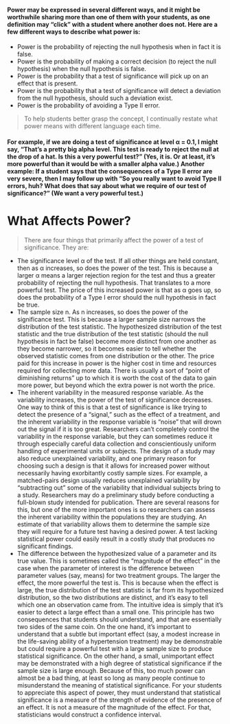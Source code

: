 #### Power may be expressed in several different ways, and it might be worthwhile sharing more than one of them with your students, as one definition may “click” with a student where another does not. Here are a few different ways to describe what power is:

* Power is the probability of rejecting the null hypothesis when in fact it is false.
* Power is the probability of making a correct decision (to reject the null hypothesis) when the null hypothesis is false.
* Power is the probability that a test of significance will pick up on an effect that is present.
* Power is the probability that a test of significance will detect a deviation from the null hypothesis, should such a deviation exist.
* Power is the probability of avoiding a Type II error.
> To help students better grasp the concept, I continually restate what power means with different language each time. 
#### For example, if we are doing a test of significance at level α = 0.1, I might say, “That’s a pretty big alpha level. This test is ready to reject the null at the drop of a hat. Is this a very powerful test?” (Yes, it is. Or at least, it’s more powerful than it would be with a smaller alpha value.) Another example: If a student says that the consequences of a Type II error are very severe, then I may follow up with “So you really want to avoid Type II errors, huh? What does that say about what we require of our test of significance?” (We want a very powerful test.)
# What Affects Power?
> There are four things that primarily affect the power of a test of significance. They are:
* The significance level α of the test. If all other things are held constant, then as α increases, so does the power of the test. This is because a larger α means a larger rejection region for the test and thus a greater probability of rejecting the null hypothesis. That translates to a more powerful test. The price of this increased power is that as α goes up, so does the probability of a Type I error should the null hypothesis in fact be true.
* The sample size n. As n increases, so does the power of the significance test. This is because a larger sample size narrows the distribution of the test statistic. The hypothesized distribution of the test statistic and the true distribution of the test statistic (should the null hypothesis in fact be false) become more distinct from one another as they become narrower, so it becomes easier to tell whether the observed statistic comes from one distribution or the other. The price paid for this increase in power is the higher cost in time and resources required for collecting more data. There is usually a sort of “point of diminishing returns” up to which it is worth the cost of the data to gain more power, but beyond which the extra power is not worth the price.
* The inherent variability in the measured response variable. As the variability increases, the power of the test of significance decreases. One way to think of this is that a test of significance is like trying to detect the presence of a “signal,” such as the effect of a treatment, and the inherent variability in the response variable is “noise” that will drown out the signal if it is too great. Researchers can’t completely control the variability in the response variable, but they can sometimes reduce it through especially careful data collection and conscientiously uniform handling of experimental units or subjects. The design of a study may also reduce unexplained variability, and one primary reason for choosing such a design is that it allows for increased power without necessarily having exorbitantly costly sample sizes. For example, a matched-pairs design usually reduces unexplained variability by “subtracting out” some of the variability that individual subjects bring to a study. Researchers may do a preliminary study before conducting a full-blown study intended for publication. There are several reasons for this, but one of the more important ones is so researchers can assess the inherent variability within the populations they are studying. An estimate of that variability allows them to determine the sample size they will require for a future test having a desired power. A test lacking statistical power could easily result in a costly study that produces no significant findings.
* The difference between the hypothesized value of a parameter and its true value. This is sometimes called the “magnitude of the effect” in the case when the parameter of interest is the difference between parameter values (say, means) for two treatment groups. The larger the effect, the more powerful the test is. This is because when the effect is large, the true distribution of the test statistic is far from its hypothesized distribution, so the two distributions are distinct, and it’s easy to tell which one an observation came from. The intuitive idea is simply that it’s easier to detect a large effect than a small one. This principle has two consequences that students should understand, and that are essentially two sides of the same coin. On the one hand, it’s important to understand that a subtle but important effect (say, a modest increase in the life-saving ability of a hypertension treatment) may be demonstrable but could require a powerful test with a large sample size to produce statistical significance. On the other hand, a small, unimportant effect may be demonstrated with a high degree of statistical significance if the sample size is large enough. Because of this, too much power can almost be a bad thing, at least so long as many people continue to misunderstand the meaning of statistical significance. For your students to appreciate this aspect of power, they must understand that statistical significance is a measure of the strength of evidence of the presence of an effect. It is not a measure of the magnitude of the effect. For that, statisticians would construct a confidence interval.
